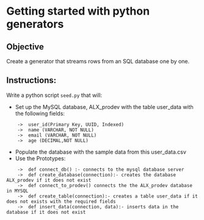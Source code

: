 # Getting started with python generators

## Objective
Create a generator that streams rows from an SQL database one by one.

## Instructions:
Write a python script ```seed.py``` that will:

* Set up the MySQL database, ALX_prodev with the table user_data with the following fields:
```
	->	user_id(Primary Key, UUID, Indexed)
	->	name (VARCHAR, NOT NULL)
	->	email (VARCHAR, NOT NULL)
	->	age (DECIMAL,NOT NULL)
```
* Populate the database with the sample data from this user_data.csv
* Use the Prototypes:
```
	->	def connect_db() :- connects to the mysql database server
	->	def create_database(connection):- creates the database ALX_prodev if it does not exist
	->	def connect_to_prodev() connects the the ALX_prodev database in MYSQL
	->	def create_table(connection):- creates a table user_data if it does not exists with the required fields
	->	def insert_data(connection, data):- inserts data in the database if it does not exist
```